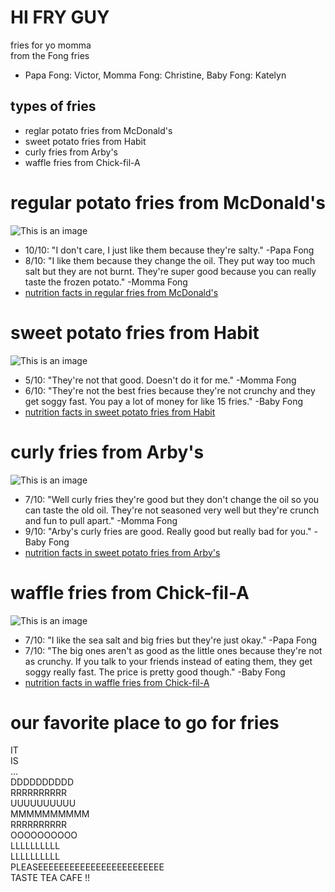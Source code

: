 # HI FRY GUY
fries for yo momma  
from the Fong fries
- Papa Fong: Victor, Momma Fong: Christine, Baby Fong: Katelyn 
## types of fries
- reglar potato fries from McDonald's
- sweet potato fries from Habit
- curly fries from Arby's
- waffle fries from Chick-fil-A
# regular potato fries from McDonald's
![This is an image](https://www.columbusonthecheap.com/lotc-cms/wp-content/uploads/2020/05/mcdonalds-fries.jpg)
- 10/10: "I don't care, I just like them because they're salty." -Papa Fong
- 8/10: "I like them because they change the oil. They put way too much salt but they are not burnt. They're super good because you can really taste the frozen potato." -Momma Fong
- [nutrition facts in regular fries from McDonald's](https://fastfoodnutrition.org/mcdonalds/french-fries/medium)
# sweet potato fries from Habit
![This is an image](https://www.habitburger.com/dbcwp/wp-content/uploads/2010/12/sweet-potato.jpg)
- 5/10: "They're not that good. Doesn't do it for me." -Momma Fong
- 6/10: "They're not the best fries because they're not crunchy and they get soggy fast. You pay a lot of money for like 15 fries." -Baby Fong
- [nutrition facts in sweet potato fries from Habit](https://fastfoodnutrition.org/habit/sweet-potato-fries)
# curly fries from Arby's
![This is an image](https://encrypted-tbn0.gstatic.com/images?q=tbn:ANd9GcRLH50anxI9kjDXwF_W5j0qMJFOX6LU19UvZw&usqp=CAU)
- 7/10: "Well curly fries they're good but they don't change the oil so you can taste the old oil. They're not seasoned very well but they're crunch and fun to pull apart." -Momma Fong
- 9/10: "Arby's curly fries are good. Really good but really bad for you." -Baby Fong
- [nutrition facts in sweet potato fries from Arby's](https://fastfoodnutrition.org/arbys/curly-fries/medium)
# waffle fries from Chick-fil-A
![This is an image](https://encrypted-tbn0.gstatic.com/images?q=tbn:ANd9GcSll1FmYKRaZ8x6suu2a7hlEWlEFBCAIbJA9Q&usqp=CAU)
- 7/10: "I like the sea salt and big fries but they're just okay." -Papa Fong
- 7/10: "The big ones aren't as good as the little ones because they're not as crunchy. If you talk to your friends instead of eating them, they get soggy really fast. The price is pretty good though." -Baby Fong
- [nutrition facts in waffle fries from Chick-fil-A](https://fastfoodnutrition.org/chick-fil-a/waffle-fries-small/medium)
# our favorite place to go for fries
IT  
IS  
...  
DDDDDDDDDD  
RRRRRRRRRR  
UUUUUUUUUU  
MMMMMMMMMM  
RRRRRRRRRR  
OOOOOOOOOO  
LLLLLLLLLL  
LLLLLLLLLL  
PLEASEEEEEEEEEEEEEEEEEEEEEEEE  
TASTE TEA CAFE !!  
